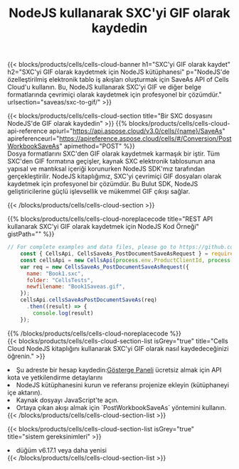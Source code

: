 ﻿---
title:  NodeJS kullanarak SXC'yi GIF olarak kaydedin
description:  SXC formatındaki dosyayı GIF formatındaki dosya olarak kaydetmek için NodeJS için Aspose.Cells Cloud SDK'yı kullanma.
kwords: Excel, Save SXC as GIF, REST, NodeJS
howto: How to save SXC as GIF using Aspose.Cells Cloud NodeJS library.
---
{{< blocks/products/cells/cells-cloud-banner h1="SXC\'yi GIF olarak kaydet" h2="SXC\'yi GIF olarak kaydetmek için NodeJS kütüphanesi" p="NodeJS\'de özelleştirilmiş elektronik tablo iş akışları oluşturmak için SaveAs API of Cells Cloud\'u kullanın. Bu, NodeJS kullanarak SXC\'yi GIF ve diğer belge formatlarında çevrimiçi olarak kaydetmek için profesyonel bir çözümdür." urlsection="saveas/sxc-to-gif/" >}}

{{< blocks/products/cells/cells-cloud-section title="Bir SXC dosyasını NodeJS\'de GIF olarak kaydedin" >}}
{{% blocks/products/cells/cells-cloud-api-reference apiurl="https://api.aspose.cloud/v3.0/cells/{name}/SaveAs" apireferenceurl="https://apireference.aspose.cloud/cells/#/Conversion/PostWorkbookSaveAs" apimethod="POST" %}}
<br/>
Dosya formatlarını SXC'den GIF olarak kaydetmek karmaşık bir iştir. Tüm SXC'den GIF formatına geçişler, kaynak SXC elektronik tablosunun ana yapısal ve mantıksal içeriği korunurken NodeJS SDK'mız tarafından gerçekleştirilir. NodeJS kitaplığımız, SXC'yi çevrimiçi GIF dosyaları olarak kaydetmek için profesyonel bir çözümdür. Bu Bulut SDK, NodeJS geliştiricilerine güçlü işlevsellik ve mükemmel GIF çıkışı sağlar.

{{< /blocks/products/cells/cells-cloud-section >}}

{{% blocks/products/cells/cells-cloud-noreplacecode title="REST API kullanarak SXC\'yi GIF olarak kaydetmek için NodeJS Kod Örneği" gistPath="" %}}
  
```js
// For complete examples and data files, please go to https://github.com/aspose-cells-cloud/aspose-cells-cloud-node/
    const { CellsApi, CellsSaveAs_PostDocumentSaveAsRequest } = require("asposecellscloud");
    const cellsApi = new CellsApi(process.env.ProductClientId, process.env.ProductClientSecret);
    var req = new CellsSaveAs_PostDocumentSaveAsRequest({
      name: "Book1.sxc",
      folder: "CellsTests",
      newfilename: "Book1Saveas.gif",
    });
    cellsApi.cellsSaveAsPostDocumentSaveAs(req)
      .then((result) => {
        console.log(result)
    });
```
  
{{% /blocks/products/cells/cells-cloud-noreplacecode %}}
<br/>
{{< blocks/products/cells/cells-cloud-section-list isGrey="true" title="Cells Cloud NodeJS kitaplığını kullanarak SXC\'yi GIF olarak nasıl kaydedeceğinizi öğrenin." >}}
<li> Şu adreste bir hesap kaydedin:<a href="https://dashboard.aspose.cloud/">Gösterge Paneli</a> ücretsiz almak için API kota ve yetkilendirme detaylarını</li>
<li>NodeJS kütüphanesini kurun ve referansı projenize ekleyin (kütüphaneyi içe aktarın).</li>
<li>Kaynak dosyayı JavaScript'te açın.</li>
<li>Ortaya çıkan akışı almak için `PostWorkbookSaveAs` yöntemini kullanın.</li>
{{< /blocks/products/cells/cells-cloud-section-list >}}

{{< blocks/products/cells/cells-cloud-section-list isGrey="true" title="sistem gereksinimleri" >}}
<li>düğüm v6.17.1 veya daha yenisi</li>
{{< /blocks/products/cells/cells-cloud-section-list >}}
